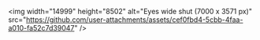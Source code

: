 \<img width="14999" height="8502" alt="Eyes wide shut (7000 x 3571 px)" src="https://github.com/user-attachments/assets/cef0fbd4-5cbb-4faa-a010-fa52c7d39047" />
